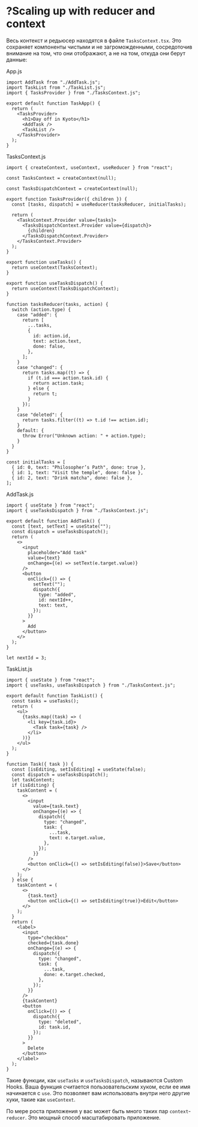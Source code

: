 # ?Scaling up with reducer and context

Весь контекст и редьюсер находятся в файле `TasksContext.tsx`. Это сохраняет компоненты чистыми и не загроможденными, сосредоточив внимание на том, что они отображают, а не на том, откуда они берут данные:

App.js
~~~
import AddTask from "./AddTask.js";
import TaskList from "./TaskList.js";
import { TasksProvider } from "./TasksContext.js";

export default function TaskApp() {
  return (
    <TasksProvider>
      <h1>Day off in Kyoto</h1>
      <AddTask />
      <TaskList />
    </TasksProvider>
  );
}
~~~

TasksContext.js
~~~
import { createContext, useContext, useReducer } from "react";

const TasksContext = createContext(null);

const TasksDispatchContext = createContext(null);

export function TasksProvider({ children }) {
  const [tasks, dispatch] = useReducer(tasksReducer, initialTasks);

  return (
    <TasksContext.Provider value={tasks}>
      <TasksDispatchContext.Provider value={dispatch}>
        {children}
      </TasksDispatchContext.Provider>
    </TasksContext.Provider>
  );
}

export function useTasks() {
  return useContext(TasksContext);
}

export function useTasksDispatch() {
  return useContext(TasksDispatchContext);
}

function tasksReducer(tasks, action) {
  switch (action.type) {
    case "added": {
      return [
        ...tasks,
        {
          id: action.id,
          text: action.text,
          done: false,
        },
      ];
    }
    case "changed": {
      return tasks.map((t) => {
        if (t.id === action.task.id) {
          return action.task;
        } else {
          return t;
        }
      });
    }
    case "deleted": {
      return tasks.filter((t) => t.id !== action.id);
    }
    default: {
      throw Error("Unknown action: " + action.type);
    }
  }
}

const initialTasks = [
  { id: 0, text: "Philosopher’s Path", done: true },
  { id: 1, text: "Visit the temple", done: false },
  { id: 2, text: "Drink matcha", done: false },
];
~~~

AddTask.js
~~~
import { useState } from "react";
import { useTasksDispatch } from "./TasksContext.js";

export default function AddTask() {
  const [text, setText] = useState("");
  const dispatch = useTasksDispatch();
  return (
    <>
      <input
        placeholder="Add task"
        value={text}
        onChange={(e) => setText(e.target.value)}
      />
      <button
        onClick={() => {
          setText("");
          dispatch({
            type: "added",
            id: nextId++,
            text: text,
          });
        }}
      >
        Add
      </button>
    </>
  );
}

let nextId = 3;
~~~

TaskList.js
~~~
import { useState } from "react";
import { useTasks, useTasksDispatch } from "./TasksContext.js";

export default function TaskList() {
  const tasks = useTasks();
  return (
    <ul>
      {tasks.map((task) => (
        <li key={task.id}>
          <Task task={task} />
        </li>
      ))}
    </ul>
  );
}

function Task({ task }) {
  const [isEditing, setIsEditing] = useState(false);
  const dispatch = useTasksDispatch();
  let taskContent;
  if (isEditing) {
    taskContent = (
      <>
        <input
          value={task.text}
          onChange={(e) => {
            dispatch({
              type: "changed",
              task: {
                ...task,
                text: e.target.value,
              },
            });
          }}
        />
        <button onClick={() => setIsEditing(false)}>Save</button>
      </>
    );
  } else {
    taskContent = (
      <>
        {task.text}
        <button onClick={() => setIsEditing(true)}>Edit</button>
      </>
    );
  }
  return (
    <label>
      <input
        type="checkbox"
        checked={task.done}
        onChange={(e) => {
          dispatch({
            type: "changed",
            task: {
              ...task,
              done: e.target.checked,
            },
          });
        }}
      />
      {taskContent}
      <button
        onClick={() => {
          dispatch({
            type: "deleted",
            id: task.id,
          });
        }}
      >
        Delete
      </button>
    </label>
  );
}
~~~

Такие функции, как `useTasks` и `useTasksDispatch`, называются Custom Hooks. Ваша функция считается пользовательским хуком, если ее имя начинается с `use`. Это позволяет вам использовать внутри него другие хуки, такие как `useContext`.

По мере роста приложения у вас может быть много таких пар `context`-`reducer`. Это мощный способ масштабировать приложение.
